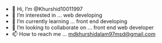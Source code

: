 - 👋 Hi, I’m @Khurshid10011997
- 👀 I’m interested in ... web developing
- 🌱 I’m currently learning ... front end developing
- 💞️ I’m looking to collaborate on ... front end web developer
- 📫 How to reach me ... mdkhurshidalam97msd@gmail.com

<!---
Khurshid10011997/Khurshid10011997 is a ✨ special ✨ repository because its `README.md` (this file) appears on your GitHub profile.
You can click the Preview link to take a look at your changes.
--->
